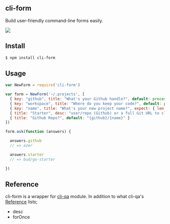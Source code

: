 ## cli-form

Build user-friendly command-line forms easily.

![](https://cldup.com/U2M04exBeI.png)

## Install

```bash
$ npm install cli-form
```

## Usage

```js
var NewForm = require('cli-form')

var form = NewForm('~/.projects', [
  { key: "github", title: "What's your Github handle?", default: process.env.USER, forOnce: true },
  { key: "workspace", title: "Where do you keep your code?", default: process.cwd(), forOnce: true },
  { key: "name", title: "What's your new project name?", expect: { len: [1] } },
  { title: "Starter", desc: "user/repo (Github) or a full Git URL to clone.", default: "bud/react-starter" },
  { title: "Github Repo?", default: "{github}/{name}" }
])

form.ask(function (answers) {

  answers.github
  // => azer

  answers.starter
  // => bud/go-starter

})
```

## Reference

cli-form is a wrapper for [cli-qa](http://github.com/azer/cli-qa) module. In addition to what cli-qa's [Reference](https://github.com/azer/cli-qa#reference) lists;

* desc
* forOnce
